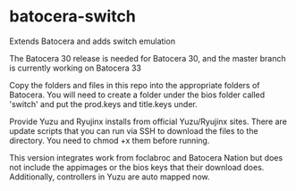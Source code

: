 # batocera-switch
Extends Batocera and adds switch emulation

The Batocera 30 release is needed for Batocera 30, and the master branch is currently working on Batocera 33

Copy the folders and files in this repo into the appropriate folders of Batocera.  You will need to create a folder under the bios folder called 'switch' and put the prod.keys and title.keys under.  

Provide Yuzu and Ryujinx installs from official Yuzu/Ryujinx sites.  There are update scripts that you can run via SSH to download the files to the directory.  You need to chmod +x them before running.  

This version integrates work from foclabroc and Batocera Nation but does not include the appimages or the bios keys that their download does.  Additionally, controllers in Yuzu are auto mapped now.  
